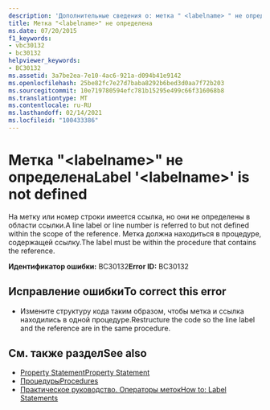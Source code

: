 ```yaml
---
description: 'Дополнительные сведения о: метка " <labelname> " не определена'
title: Метка "<labelname>" не определена
ms.date: 07/20/2015
f1_keywords:
- vbc30132
- bc30132
helpviewer_keywords:
- BC30132
ms.assetid: 3a7be2ea-7e10-4ac6-921a-d094b41e9142
ms.openlocfilehash: 25be82fc7e27d7baba8292b6bed3d0aa7f72b203
ms.sourcegitcommit: 10e719780594efc781b15295e499c66f316068b8
ms.translationtype: MT
ms.contentlocale: ru-RU
ms.lasthandoff: 02/14/2021
ms.locfileid: "100433386"
---
```

# <a name="label-labelname-is-not-defined"></a><span data-ttu-id="cebac-103">Метка "\<labelname>" не определена</span><span class="sxs-lookup"><span data-stu-id="cebac-103">Label '\<labelname>' is not defined</span></span>

<span data-ttu-id="cebac-104">На метку или номер строки имеется ссылка, но они не определены в области ссылки.</span><span class="sxs-lookup"><span data-stu-id="cebac-104">A line label or line number is referred to but not defined within the scope of the reference.</span></span> <span data-ttu-id="cebac-105">Метка должна находиться в процедуре, содержащей ссылку.</span><span class="sxs-lookup"><span data-stu-id="cebac-105">The label must be within the procedure that contains the reference.</span></span>  
  
 <span data-ttu-id="cebac-106">**Идентификатор ошибки:** BC30132</span><span class="sxs-lookup"><span data-stu-id="cebac-106">**Error ID:** BC30132</span></span>  
  
## <a name="to-correct-this-error"></a><span data-ttu-id="cebac-107">Исправление ошибки</span><span class="sxs-lookup"><span data-stu-id="cebac-107">To correct this error</span></span>  
  
- <span data-ttu-id="cebac-108">Измените структуру кода таким образом, чтобы метка и ссылка находились в одной процедуре.</span><span class="sxs-lookup"><span data-stu-id="cebac-108">Restructure the code so the line label and the reference are in the same procedure.</span></span>  
  
## <a name="see-also"></a><span data-ttu-id="cebac-109">См. также раздел</span><span class="sxs-lookup"><span data-stu-id="cebac-109">See also</span></span>

- [<span data-ttu-id="cebac-110">Property Statement</span><span class="sxs-lookup"><span data-stu-id="cebac-110">Property Statement</span></span>](../language-reference/statements/property-statement.md)
- [<span data-ttu-id="cebac-111">Процедуры</span><span class="sxs-lookup"><span data-stu-id="cebac-111">Procedures</span></span>](../programming-guide/language-features/procedures/index.md)
- [<span data-ttu-id="cebac-112">Практическое руководство. Операторы меток</span><span class="sxs-lookup"><span data-stu-id="cebac-112">How to: Label Statements</span></span>](../programming-guide/program-structure/how-to-label-statements.md)
